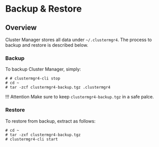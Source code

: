 # Backup & Restore

## Overview
Cluster Manager stores all data under `~/.clustermgr4`. The process to backup and restore is described below. 

### Backup
To backup Cluster Manager, simply:

```
# # clustermgr4-cli stop
# cd ~
# tar -zcf clustermgr4-backup.tgz .clustermgr4
```

!!! Attention
    Make sure to keep `clustermgr4-backup.tgz` in a safe palce. 

### Restore
To restore from backup, extract as follows:

```
# cd ~
# tar -zxf clustermgr4-backup.tgz
# clustermgr4-cli start
```
